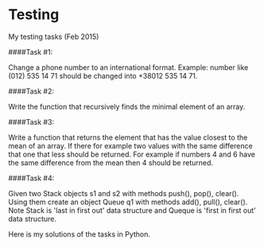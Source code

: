 # Testing
My testing tasks (Feb 2015)

####Task #1:

Change a phone number to an international format.
Example: number like (012) 535 14 71 should be changed into +38012 535 14 71.


####Task #2:

Write the function that recursively finds the minimal element of an array.


####Task #3:

Write a function that returns the element that has the value closest to the mean of an array. If there for example two values with the same difference that one that less should be returned. For example if numbers 4 and 6 have the same difference from the mean then 4 should be returned.


####Task #4:

Given two Stack objects s1 and s2 with methods push(), pop(), clear(). Using them create an object Queue q1 with methods add(), pull(), clear(). Note Stack is 'last in first out' data structure and Queque is 'first in first out' data structure.

Here is my solutions of the tasks in Python.
